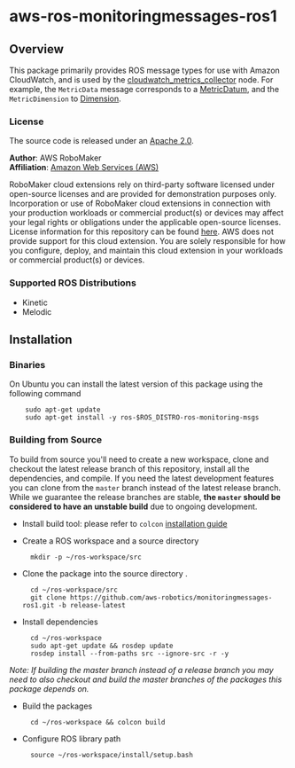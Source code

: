 # aws-ros-monitoringmessages-ros1

## Overview

This package primarily provides ROS message types for use with Amazon CloudWatch, and is used by the [cloudwatch_metrics_collector](https://github.com/aws-robotics/cloudwatchmetrics-ros1) node. 
For example, the `MetricData` message corresponds to a [MetricDatum](https://docs.aws.amazon.com/AmazonCloudWatch/latest/APIReference/API_MetricDatum.html), and the `MetricDimension` to [Dimension](https://docs.aws.amazon.com/AmazonCloudWatch/latest/APIReference/API_Dimension.html). 

### License
The source code is released under an [Apache 2.0](https://aws.amazon.com/apache-2-0/).

**Author**: AWS RoboMaker<br/>
**Affiliation**: [Amazon Web Services (AWS)](https://aws.amazon.com/)<br/>

RoboMaker cloud extensions rely on third-party software licensed under open-source licenses and are provided for demonstration purposes only. Incorporation or use of RoboMaker cloud extensions in connection with your production workloads or commercial product(s) or devices may affect your legal rights or obligations under the applicable open-source licenses. License information for this repository can be found [here](https://github.com/aws-robotics/monitoringmessages-ros1/blob/master/ros_monitoring_msgs/LICENSE.txt). AWS does not provide support for this cloud extension. You are solely responsible for how you configure, deploy, and maintain this cloud extension in your workloads or commercial product(s) or devices.

### Supported ROS Distributions
* Kinetic
* Melodic

## Installation

### Binaries
On Ubuntu you can install the latest version of this package using the following command

        sudo apt-get update
        sudo apt-get install -y ros-$ROS_DISTRO-ros-monitoring-msgs

### Building from Source

To build from source you'll need to create a new workspace, clone and checkout the latest release branch of this repository, install all the dependencies, and compile. If you need the latest development features you can clone from the `master` branch instead of the latest release branch. While we guarantee the release branches are stable, __the `master` should be considered to have an unstable build__ due to ongoing development. 

- Install build tool: please refer to `colcon` [installation guide](https://colcon.readthedocs.io/en/released/user/installation.html)

- Create a ROS workspace and a source directory

        mkdir -p ~/ros-workspace/src

- Clone the package into the source directory . 

        cd ~/ros-workspace/src
        git clone https://github.com/aws-robotics/monitoringmessages-ros1.git -b release-latest

- Install dependencies

        cd ~/ros-workspace 
        sudo apt-get update && rosdep update
        rosdep install --from-paths src --ignore-src -r -y
        
_Note: If building the master branch instead of a release branch you may need to also checkout and build the master branches of the packages this package depends on._

- Build the packages

        cd ~/ros-workspace && colcon build

- Configure ROS library path

        source ~/ros-workspace/install/setup.bash
